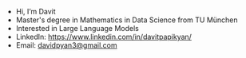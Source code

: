 - Hi, I’m Davit
- Master's degree in Mathematics in Data Science from TU München
- Interested in Large Language Models
- LinkedIn: https://www.linkedin.com/in/davitpapikyan/
- Email: davidpyan3@gmail.com
